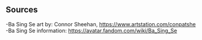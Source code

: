 ## Sources
-Ba Sing Se art by: Connor Sheehan, https://www.artstation.com/conpatshe
-Ba Sing Se information: https://avatar.fandom.com/wiki/Ba_Sing_Se
